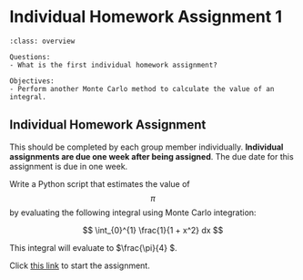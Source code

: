 # Individual Homework Assignment 1

````{admonition} Overview
:class: overview

Questions:
- What is the first individual homework assignment?

Objectives:
- Perform another Monte Carlo method to calculate the value of an integral.
````


## Individual Homework Assignment
This should be completed by each group member individually. **Individual assignments are due one week after being assigned**. The due date for this assignment is due in one week. 

Write a Python script that estimates the value of $$\pi$$ by evaluating the following integral using Monte Carlo integration:

$$ \int_{0}^{1} \frac{1}{1 + x^2} dx $$

This integral will evaluate to $\frac{\pi}{4} $.

Click [this link](https://classroom.github.com/a/T32PthCC) to start the assignment.




